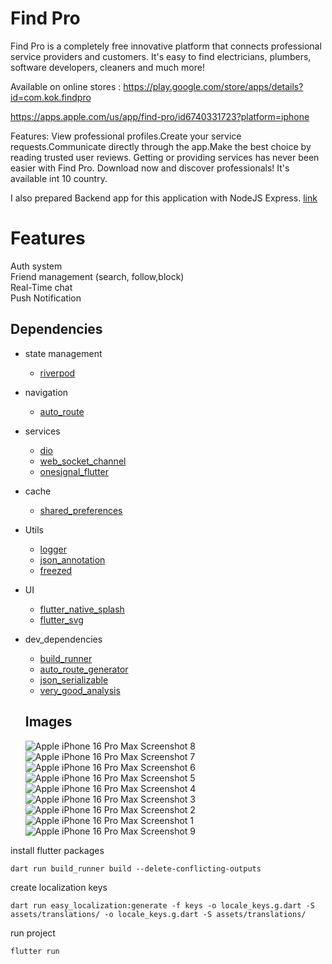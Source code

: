 # Find Pro
Find Pro is a completely free innovative platform that connects professional service providers and customers. It's easy to find electricians, plumbers, software developers, cleaners and much more!

Available on online stores :
https://play.google.com/store/apps/details?id=com.kok.findpro

https://apps.apple.com/us/app/find-pro/id6740331723?platform=iphone

Features:
View professional profiles.Create your service requests.Communicate directly through the app.Make the best choice by reading trusted user reviews.
Getting or providing services has never been easier with Find Pro. Download now and discover professionals! It's available int 10 country.

I also prepared Backend app for this application with NodeJS Express.
[link](https://github.com/Find-Pro/server)

# Features
Auth system<br>
Friend management (search, follow,block)<br>
Real-Time chat <br>
Push Notification
## Dependencies
- state management
  * [riverpod](https://pub.dev/packages/flutter_riverpod)
- navigation
  * [auto_route](https://pub.dev/packages/auto_route)
- services
  * [dio](https://pub.dev/packages/dio)
  * [web_socket_channel](https://pub.dev/packages/web_socket_channel)
  * [onesignal_flutter](https://pub.dev/packages/onesignal_flutter)
- cache
  * [shared_preferences](https://pub.dev/packages/hive)
- Utils
  * [logger](https://pub.dev/packages/logger)
  * [json_annotation](https://pub.dev/packages/json_annotation)
  * [freezed](https://pub.dev/packages/freezed)
- UI
  * [flutter_native_splash](https://pub.dev/packages/flutter_native_splash)
  * [flutter_svg](https://pub.dev/packages/flutter_svg)
- dev_dependencies
  * [build_runner](https://pub.dev/packages/build_runner)
  * [auto_route_generator](https://pub.dev/packages/auto_route_generator)
  * [json_serializable](https://pub.dev/packages/json_serializable)
  * [very_good_analysis](https://pub.dev/packages/very_good_analysis)
 
  ## Images
  ![Apple iPhone 16 Pro Max Screenshot 8](https://github.com/user-attachments/assets/c4efef8e-1cb0-4aa8-873a-1852dc13b5f8)
![Apple iPhone 16 Pro Max Screenshot 7](https://github.com/user-attachments/assets/1ed742de-bc1d-4594-9b20-813559a8c47b)
![Apple iPhone 16 Pro Max Screenshot 6](https://github.com/user-attachments/assets/2352c413-c3da-4076-ad30-4e448c466aed)
![Apple iPhone 16 Pro Max Screenshot 5](https://github.com/user-attachments/assets/cde7af70-20f9-4bbd-b3c2-4f8a65c41c40)
![Apple iPhone 16 Pro Max Screenshot 4](https://github.com/user-attachments/assets/0e268b3a-c90e-488f-bf75-fcecae76317f)
![Apple iPhone 16 Pro Max Screenshot 3](https://github.com/user-attachments/assets/b1a71678-9198-4624-a88a-746c49509845)
![Apple iPhone 16 Pro Max Screenshot 2](https://github.com/user-attachments/assets/d410c049-b30d-44dc-b1ac-d01dd622736f)
![Apple iPhone 16 Pro Max Screenshot 1](https://github.com/user-attachments/assets/4d8cac24-8eab-40c7-9981-83ab63b28b94)
![Apple iPhone 16 Pro Max Screenshot 9](https://github.com/user-attachments/assets/71932b45-17e0-427d-b761-aef77256a84b)


install flutter packages
```
dart run build_runner build --delete-conflicting-outputs
```
create localization keys
```
dart run easy_localization:generate -f keys -o locale_keys.g.dart -S assets/translations/ -o locale_keys.g.dart -S assets/translations/
```
run project
```
flutter run 
```

